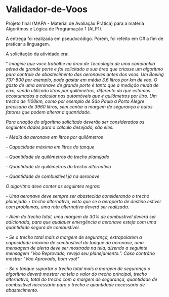 # Validador-de-Voos

Projeto final (MAPA - Material de Avaliação Prática) para a matéria Algoritmos e Lógica de Programação 1 (ALP1).

A entrega foi realizada em pseudocódigo. Porém, foi refeito em C# a fim de praticar a linguagem.

A solicitação da atividade era:

" _Imagine que voce trabalhe na área de Tecnologia de uma companhia aérea de grande porte e foi solicitado a sua área que criasse um algoritmo para controle de abastecimento das aeronaves antes dos voos. Um Boeing 737-800 por exemplo, pode gastar em média 3,6 litros por km de voo. O gasto de uma aeronave de grande porte é tanto que a medição muda de eixo, sendo utilizado litros por quilômetros, diferente do que estamos acostumados a calcular nos automóveis que é quilômetros por litro. Um trecho de 1100km, como por exemplo de São Paulo a Porto Alegre precisaria de 3960 litros, sem contar a margem de segurança e outos fatores que podem alterar a quantidade._

_Para criação do algoritmo solicitado deverão ser considerados os seguintes dados para o calculo desejado, são eles:_

_- Média da aeronave em litros por quilômetros_

_- Capacidade máxima em litros do tanque_

_- Quantidade de quilômetros do trecho planejado_

_- Quantidade de quilômetros do trecho alternativo_

_- Quantidade de combustível já na aeronave_
    
_O algoritmo deve conter as seguintes regras:_

_- Uma aeronave deve sempre ser abastecida considerando o trecho planejado + trecho alternativo, visto que se o aeroporto de destino estiver com problemas, uma rota alternativa deverá ser realizada._

_- Além do trecho total, uma margem de 30% de combustível deverá ser adicionada, para que qualquer emergência a aeronave esteja com uma quantidade segura de combustível._

_- Se o trecho total mais a margem de segurança, extrapolarem a capacidade máxima de combustível do tanque da aeronave, uma mensagem de alerta deve ser mostrada na tela, dizendo a seguinte mensagem “Voo Reprovado, reveja seu planejamento.”. Caso contrário mostrar "Voo Aprovado, bom voo!"_

_- Se o tanque suportar o trecho total mais a margem de segurança o algoritmo deverá mostrar na tela o valor do trecho principal, trecho alternativo, total do trecho com a margem de segurança, quantidade de combustível necessária para o trecho e quantidade necessária de abastecimento._
